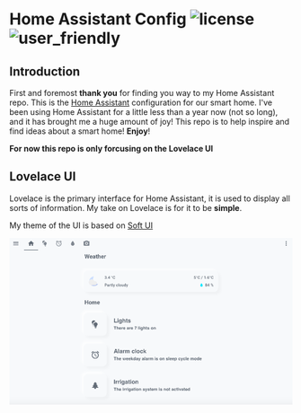 # Home Assistant Config ![license](https://img.shields.io/github/license/N-l1/home-assistant-config?style=flat-square) ![user_friendly](https://img.shields.io/badge/new%20user-friendly-brightgreen?style=flat-square&)

## Introduction

First and foremost **thank you** for finding you way to my Home Assistant repo. This is the [Home Assistant](https://github.com/home-assistant/home-assistant) configuration for our smart home. I've been using Home Assistant for a little less than a year now (not so long), and it has brought me a huge amount of joy! This repo is to help inspire and find ideas about a smart home! **Enjoy**! 

**For now this repo is only forcusing on the Lovelace UI**

## Lovelace UI
Lovelace is the primary interface for Home Assistant, it is used to display all sorts of information. My take on Lovelace is for it to be **simple**. 

My theme of the UI is based on [Soft UI](https://dribbble.com/shots/8027871-Soft-UI/attachments/531358?mode=media)

![ui_home_page](images/UI_home_page.png)


